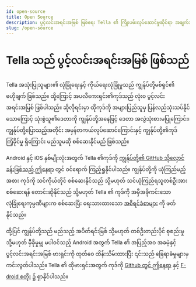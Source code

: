 ```yaml
---
id: open-source
title: Open Source
description: ပွင့်လင်းအရင်းအမြစ် ဖြစ်ရေး Tella ၏ ကြိုးပမ်းလုပ်ဆောင်မှုဆိုင်ရာ အချက်အလက်များနှင့် သိုလှောင်ခန်းများသို့ လင့်ခ်များ 
slug: /open-source
---
```



# Tella သည် ပွင့်လင်းအရင်းအမြစ် ဖြစ်သည်

Tella အသုံးပြုသူများ၏ လုံခြုံရေးနှင့် ကိုယ်ရေးလုံခြုံမှုသည် ကျွန်ုပ်တို့မစ်ရှင်၏ ဗဟိုချက် ဖြစ်သည်။ ထို့ကြောင့် အပလီကေးရှင်း၏ကုဒ်သည် လုံးဝ ပွင့်လင်းအရင်းအမြစ် ဖြစ်ပါသည်။ ဆိုလိုရင်းမှာ ထိုကုဒ်ကို အများပြည်သူမှ ပြန်လည်သုံးသပ်နိုင်သောကြောင့် သုံးစွဲသူ၏ဒေတာကို ကျွန်ုပ်တို့အနေဖြင့် ဒေတာ အလွဲသုံးစားမပြုကြောင်း၊ ကျွန်ုပ်တို့ပြောသည့်အတိုင်း အမှန်တကယ်လုပ်ဆောင်ကြောင်းနှင့် ကျွန်ုပ်တို့၏ကုဒ် ကြံ့ခိုင်မှု ရှိကြောင်း မည်သူမဆို စစ်ဆေးနိုင်မည် ဖြစ်သည်။ 

Android နှင့် iOS နှစ်မျိုးလုံးအတွက် Tella ၏ကုဒ်ကို [ကျွန်ုပ်တို့၏ GitHub သိုလှောင်ခန်းဖြစ်သည့် ဤနေရာ](https://github.com/horizontal-org) တွင် ဝင်ရောက် ကြည့်ရှုနိုင်ပါသည်။ ကျွန်ုပ်တို့ကို ယုံကြည်မည့်အစား ကုဒ်ကို သင်ကိုယ်တိုင် စစ်ဆေးနိုင်သည် သို့မဟုတ် သင်ယုံကြည်ရသူတစ်ဦးအား စစ်ဆေးရန် တောင်းဆိုနိုင်သည် သို့မဟုတ် Tella ၏ ကုဒ်ကို အမှီအခိုကင်းသော လုံခြုံရေးကုမ္ပဏီများက စစ်ဆေးပြီး ရေးသားထားသော [အစီရင်ခံစာများ](/security-and-privacy#security-audits) ကို ဖတ်နိုင်သည်။ 


ထို့ပြင် ကျွန်ုပ်တို့သည် မည်သည့် အပိတ်ရင်းမြစ် သို့မဟုတ် တစ်ဦးတည်းပိုင် စုစည်းမှု သို့မဟုတ် မှီခိုမှုမျှ မပါဝင်သည့် Android အတွက် Tella ၏ အပြည့်အဝ အခမဲ့နှင့် ပွင့်လင်းအရင်းအမြစ် ဗားရှင်းကို ထုတ်ဝေ ထိန်းသိမ်းထားပြီး ၎င်းသည် ခြေရာခံမှုများမှ ကင်းလွတ်ပါသည်။ Tella ၏ ထိုဗားရှင်းအတွက် ကုဒ်ကို [Github တွင် ဤနေရာ](https://github.com/Horizontal-org/Tella-Android-FOSS) နှင့် [F-droid စတိုး](https://f-droid.org/en/packages/org.hzontal.tellaFOSS/) ၌ ရှာနိုင်ပါသည်။ 


